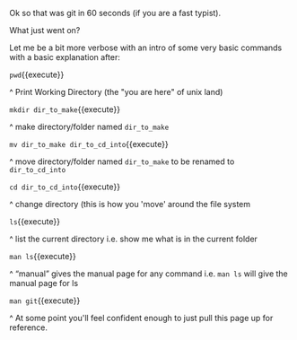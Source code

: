  Ok so that was git in 60 seconds (if you are a fast typist).

 What just went on?  

Let me be a bit more verbose with an intro of some very basic commands with a basic explanation after:

`pwd`{{execute}}

^ Print Working Directory (the "you are here" of unix land)

`mkdir dir_to_make`{{execute}}

^ make directory/folder named `dir_to_make`

`mv dir_to_make dir_to_cd_into`{{execute}}

^ move directory/folder named `dir_to_make` to be renamed to `dir_to_cd_into`

`cd dir_to_cd_into`{{execute}}

^ change directory (this is how you 'move' around the file system

`ls`{{execute}}

^ list the current directory i.e. show me what is in the current folder

`man ls`{{execute}}

^ “manual” gives the manual page for any command i.e. `man ls` will give the manual page for ls

`man git`{{execute}}

^ At some point you'll feel confident enough to just pull this page up for reference.
